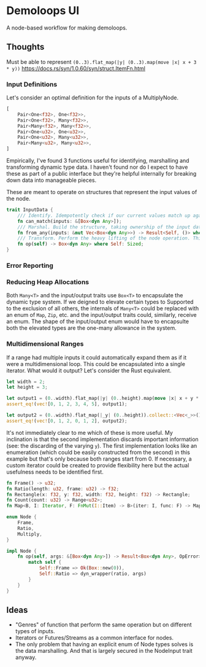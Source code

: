 # Demoloops UI
A node-based workflow for making demoloops.

## Thoughts

Must be able to represent `(0..3).flat_map(|y| (0..3).map(move |x| x + 3 * y))`
https://docs.rs/syn/1.0.60/syn/struct.ItemFn.html

### Input Definitions
Let's consider an optimal definition for the inputs of a MultiplyNode.
```Rust
[
	Pair<One<f32>, One<f32>>,
	Pair<One<f32>, Many<f32>>,
	Pair<Many<f32>, Many<f32>>,
	Pair<One<u32>, One<u32>>,
	Pair<One<u32>, Many<u32>>,
	Pair<Many<u32>, Many<u32>>,
]
```

Empirically, I've found 3 functions useful for identifying, marshalling and transforming dynamic type data. I haven't found nor do I expect to have these as part of a public interface but they're helpful internally for breaking down data into manageable pieces.

These are meant to operate on structures that represent the input values of the node.
```Rust
trait InputData {
	/// Identify. Idempotently check if our current values match up against the input structure.
    fn can_match(inputs: &[Box<dyn Any>]);
    /// Marshal. Build the structure, taking ownership of the input data.
    fn from_any(inputs: &mut Vec<Box<dyn Any>>) -> Result<Self, ()> where Self: Sized;
    /// Transform. Perform the heavy lifting of the node operation. This is easier here because the data is validated, concrete and owned.
    fn op(self) -> Box<dyn Any> where Self: Sized;
}
```

### Error Reporting


### Reducing Heap Allocations
Both `Many<T>` and the input/output traits use `Box<T>` to encapsulate the dynamic type system. If we deigned to elevate certain types to Supported to the exclusion of all others, the internals of `Many<T>` could be replaced with an enum of `Map`, `Zip`, etc. and the input/output traits could, similarly, receive an enum. The shape of the input/output enum would have to encapsulte both the elevated types are the one-many allowance in the system.

### Multidimensional Ranges
If a range had multiple inputs it could automatically expand them as if it were a multidimensional loop. This could be encapsulated into a single iterator. What would it output? Let's consider the Rust equivalent.

```Rust
let width = 2;
let height = 3;

let output1 = (0..width).flat_map(|y| (0..height).map(move |x| x + y * height)).collect::<Vec<_>>();
assert_eq!(vec![0, 1, 2, 3, 4, 5], output1);

let output2 = (0..width).flat_map(|_y| (0..height)).collect::<Vec<_>>();
assert_eq!(vec![0, 1, 2, 0, 1, 2], output2);
```

It's not immediately clear to me which of these is more useful. My inclination is that the second implementation discards important information (see: the discarding of the varying `y`). The first implementation looks like an enumeration (which could be easily constructed from the second) in this example but that's only because both ranges start from 0. If necessary, a custom iterator could be created to provide flexibility here but the actual usefulness needs to be identified first.

```Rust
fn Frame() -> u32;
fn Ratio(length: u32, frame: u32) -> f32;
fn Rectangle(x: f32, y: f32, width: f32, height: f32) -> Rectangle;
fn Count(count: u32) -> Range<u32>;
fn Map<B, I: Iterator, F: FnMut(I::Item) -> B>(iter: I, func: F) -> Map<Item = B>;
```

```rust
enum Node {
	Frame,
	Ratio,
	Multiply,
}

impl Node {
	fn op(self, args: &[Box<dyn Any>]) -> Result<Box<dyn Any>, OpError> {
		match self {
			Self::Frame => Ok(Box::new(0)),
			Self::Ratio => dyn_wrapper(ratio, args)
		}
	}
}
```

## Ideas
- "Genres" of function that perform the same operation but on different types of inputs.
- Iterators or Futures/Streams as a common interface for nodes.
- The only problem that having an explicit enum of Node types solves is the data marshalling. And that is largely secured in the NodeInput trait anyway.